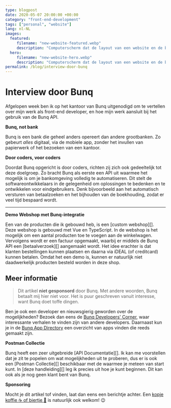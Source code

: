 ```yaml
---
type: blogpost
date: 2020-05-07 20:00:00 +00:00
category: "front-end-development"
tags: ["personal", "website"]
lang: nl-NL
images:
  featured:
     filename: "new-website-featured.webp"
     description: "Computerscherm dat de layout van een website en de bijbehorende code visualiseert"
  hero:
     filename: "new-website-hero.webp"
     description: "Computerscherm dat de layout van een website en de bijbehorende code visualiseert"
permalink: /blog/interview-door-bunq
---
```


# Interview door Bunq

Afgelopen week ben ik op het <Tooltip text="Naritaweg 131-133, 1043 BS Amsterdam">kantoor van Bunq</Tooltip> uitgenodigd om te vertellen over mijn werk als front-end developer, en hoe mijn werk aansluit bij het gebruik van de Bunq API.

**Bunq, not bank**

Bunq is een bank die geheel anders opereert dan andere grootbanken. Zo gebeurt _alles_ digitaal, via de mobiele app, zonder het invullen van papierwerk of het bezoeken van een kantoor.

**Door coders, voor coders**

Doordat Bunq opgericht is door <Tooltip text="softwareontwikkelaars">coders</Tooltip>, richten zij zich ook gedeeltelijk tot deze doelgroep. Zo bracht Bunq als eerste een API uit waarmee het mogelijk is om je bankomgeving volledig te automatiseren. Dit stelt de softwareontwikkelaars in de gelegenheid om oplossingen te bedenken en te ontwikkelen voor eindgebruikers. Denk bijvoorbeeld aan het automatisch versturen van betaalzoeken en het bijhouden van de boekhouding, zodat er veel tijd bespaard wordt.

---

**Demo Webshop met Bunq-integratie**

Een van de producten die ik gebouwd heb, is een [custom webshop][]. Deze webshop is gebouwd met Vue en TypeScript. In de webshop is het mogelijk om een aantal producten toe te voegen aan de winkelwagen. Vervolgens wordt er een factuur opgemaakt, waarbij er middels de Bunq API een [betaalverzoek][] aangemaakt wordt. Het idee erachter is dat klanten bestellingen kunnen plaatsen en daarna via iDEAL (of creditcard) kunnen betalen. Omdat het een demo is, kunnen er natuurlijk niet daadwerkelijk producten besteld worden in deze shop.



## Meer informatie

> Dit artikel **niet gesponsord** door Bunq. Met andere woorden, Bunq betaalt mij hier niet voor. Het is puur geschreven vanuit interesse, want Bunq doet toffe dingen.

Ben je ook een developer en nieuwsgierig geworden over de mogelijkheden? Bezoek dan eens de [Bunq Developers' Corner][3], waar interessante verhalen te vinden zijn van andere developers. Daarnaast kun je in de [Bunq App Directory][4] een overzicht van apps vinden die reeds gemaakt zijn.

**Postman Collectie**

Bunq heeft een zeer uitgebreide [API Documentatie][]. Ik kan me voorstellen dat je zit te popelen om wat mogelijkheden uit te proberen, dus er is ook een [Postman Collectie][] beschikbaar met de waarmee je meteen van start kunt. In [deze handleiding][] leg ik precies uit hoe je kunt beginnen. Dit kan ook als je nog geen klant bent van Bunq.

**Sponsoring**

Mocht je dit artikel tof vinden, laat dan eens een berichtje achter. Een [kopje koffie :coffee:  of biertje :beer:](https://bunq.me/ricardosblog/2) is natuurlijk ook welkom! :wink:



<!-- Bronvermeldingen -->

[1]: https://example.com	"Automatisch boekhouden met Bunq"
[2]: https://example.com	"Ander voorbeeld van een product"
[3]: https://medium.com/bunq-developers-corner	"Bunq Developers' Corner"
[4]: https://apps.bunq.com/	"Bunq: App Directory"
[5]: https://example.com	"Link"